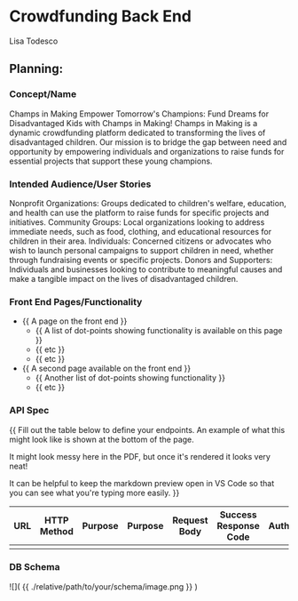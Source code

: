 # Crowdfunding Back End
Lisa Todesco

## Planning:
### Concept/Name
Champs in Making
Empower Tomorrow's Champions: Fund Dreams for Disadvantaged Kids with Champs in Making!
Champs in Making is a dynamic crowdfunding platform dedicated to transforming the lives of disadvantaged children. Our mission is to bridge the gap between need and opportunity by empowering individuals and organizations to raise funds for essential projects that support these young champions.

### Intended Audience/User Stories
Nonprofit Organizations: Groups dedicated to children's welfare, education, and health can use the platform to raise funds for specific projects and initiatives.
Community Groups: Local organizations looking to address immediate needs, such as food, clothing, and educational resources for children in their area.
Individuals: Concerned citizens or advocates who wish to launch personal campaigns to support children in need, whether through fundraising events or specific projects.
Donors and Supporters: Individuals and businesses looking to contribute to meaningful causes and make a tangible impact on the lives of disadvantaged children.

### Front End Pages/Functionality
- {{ A page on the front end }}
    - {{ A list of dot-points showing functionality is available on this page }}
    - {{ etc }}
    - {{ etc }}
- {{ A second page available on the front end }}
    - {{ Another list of dot-points showing functionality }}
    - {{ etc }}

### API Spec
{{ Fill out the table below to define your endpoints. An example of what this might look like is shown at the bottom of the page. 

It might look messy here in the PDF, but once it's rendered it looks very neat! 

It can be helpful to keep the markdown preview open in VS Code so that you can see what you're typing more easily. }}

| URL | HTTP Method | Purpose | Purpose | Request Body | Success Response Code | Authentication/Authorisation |
| --- | ----------- | ------- | ------- | ------------ | --------------------- | ---------------------------- |
|     |             |         |         |              |                       |                              |

### DB Schema
![]( {{ ./relative/path/to/your/schema/image.png }} )

